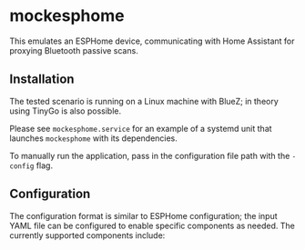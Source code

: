# mockesphome

This emulates an ESPHome device, communicating with Home Assistant for proxying
Bluetooth passive scans.

## Installation

The tested scenario is running on a Linux machine with BlueZ; in theory using
TinyGo is also possible.

Please see `mockesphome.service` for an example of a systemd unit that launches
`mockesphome` with its dependencies.

To manually run the application, pass in the configuration file path with the
`-config` flag.

## Configuration

The configuration format is similar to ESPHome configuration; the input YAML
file can be configured to enable specific components as needed.  The currently
supported components include:
